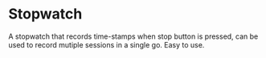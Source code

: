 # Stopwatch
A stopwatch that records time-stamps when stop button is pressed, can be used to record mutiple sessions in a single go.
Easy to use.
